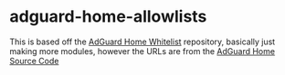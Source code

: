 # adguard-home-allowlists

This is based off the [AdGuard Home Whitelist](https://github.com/hl2guide/AdGuard-Home-Whitelist/tree/main) repository, basically just making more modules, however the URLs are from the [AdGuard Home Source Code](https://github.com/AdguardTeam/HostlistsRegistry/tree/main/services)

